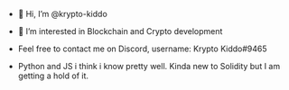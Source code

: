 - 👋 Hi, I’m @krypto-kiddo
- 👀 I’m interested in Blockchain and Crypto development


- Feel free to contact me on Discord, username: Krypto Kiddo#9465

- Python and JS i think i know pretty well. Kinda new to Solidity but I am getting a hold of it. 


